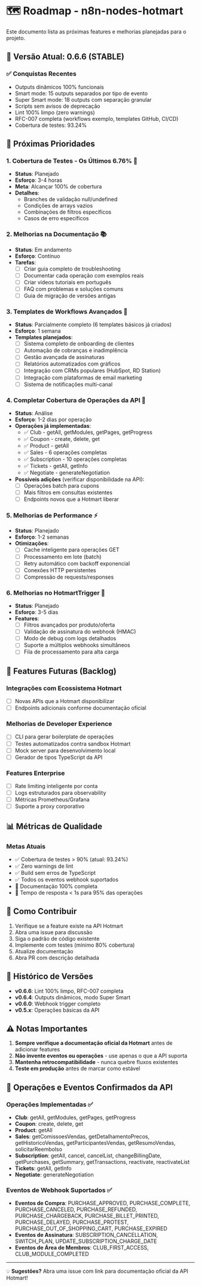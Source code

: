 # 🗺️ Roadmap - n8n-nodes-hotmart

Este documento lista as próximas features e melhorias planejadas para o projeto.

## 📌 Versão Atual: 0.6.6 (STABLE)

### ✅ Conquistas Recentes
- Outputs dinâmicos 100% funcionais
- Smart mode: 15 outputs separados por tipo de evento
- Super Smart mode: 18 outputs com separação granular
- Scripts sem avisos de deprecação
- Lint 100% limpo (zero warnings)
- RFC-007 completa (workflows exemplo, templates GitHub, CI/CD)
- Cobertura de testes: 93.24%

## 🎯 Próximas Prioridades

### 1. **Cobertura de Testes - Os Últimos 6.76%** 🧪
- **Status**: Planejado
- **Esforço**: 3-4 horas
- **Meta**: Alcançar 100% de cobertura
- **Detalhes**:
  - Branches de validação null/undefined
  - Condições de arrays vazios
  - Combinações de filtros específicos
  - Casos de erro específicos

### 2. **Melhorias na Documentação** 📚
- **Status**: Em andamento
- **Esforço**: Contínuo
- **Tarefas**:
  - [ ] Criar guia completo de troubleshooting
  - [ ] Documentar cada operação com exemplos reais
  - [ ] Criar vídeos tutoriais em português
  - [ ] FAQ com problemas e soluções comuns
  - [ ] Guia de migração de versões antigas

### 3. **Templates de Workflows Avançados** 🔧
- **Status**: Parcialmente completo (6 templates básicos já criados)
- **Esforço**: 1 semana
- **Templates planejados**:
  - [ ] Sistema completo de onboarding de clientes
  - [ ] Automação de cobranças e inadimplência
  - [ ] Gestão avançada de assinaturas
  - [ ] Relatórios automatizados com gráficos
  - [ ] Integração com CRMs populares (HubSpot, RD Station)
  - [ ] Integração com plataformas de email marketing
  - [ ] Sistema de notificações multi-canal

### 4. **Completar Cobertura de Operações da API** 🔌
- **Status**: Análise
- **Esforço**: 1-2 dias por operação
- **Operações já implementadas**:
  - ✅ Club - getAll, getModules, getPages, getProgress
  - ✅ Coupon - create, delete, get
  - ✅ Product - getAll
  - ✅ Sales - 6 operações completas
  - ✅ Subscription - 10 operações completas
  - ✅ Tickets - getAll, getInfo
  - ✅ Negotiate - generateNegotiation
- **Possíveis adições** (verificar disponibilidade na API):
  - [ ] Operações batch para cupons
  - [ ] Mais filtros em consultas existentes
  - [ ] Endpoints novos que a Hotmart liberar

### 5. **Melhorias de Performance** ⚡
- **Status**: Planejado
- **Esforço**: 1-2 semanas
- **Otimizações**:
  - [ ] Cache inteligente para operações GET
  - [ ] Processamento em lote (batch)
  - [ ] Retry automático com backoff exponencial
  - [ ] Conexões HTTP persistentes
  - [ ] Compressão de requests/responses

### 6. **Melhorias no HotmartTrigger** 🎯
- **Status**: Planejado
- **Esforço**: 3-5 dias
- **Features**:
  - [ ] Filtros avançados por produto/oferta
  - [ ] Validação de assinatura do webhook (HMAC)
  - [ ] Modo de debug com logs detalhados
  - [ ] Suporte a múltiplos webhooks simultâneos
  - [ ] Fila de processamento para alta carga

## 🚀 Features Futuras (Backlog)

### Integrações com Ecossistema Hotmart
- [ ] Novas APIs que a Hotmart disponibilizar
- [ ] Endpoints adicionais conforme documentação oficial

### Melhorias de Developer Experience
- [ ] CLI para gerar boilerplate de operações
- [ ] Testes automatizados contra sandbox Hotmart
- [ ] Mock server para desenvolvimento local
- [ ] Gerador de tipos TypeScript da API

### Features Enterprise
- [ ] Rate limiting inteligente por conta
- [ ] Logs estruturados para observability
- [ ] Métricas Prometheus/Grafana
- [ ] Suporte a proxy corporativo

## 📊 Métricas de Qualidade

### Metas Atuais
- ✅ Cobertura de testes > 90% (atual: 93.24%)
- ✅ Zero warnings de lint
- ✅ Build sem erros de TypeScript
- ✅ Todos os eventos webhook suportados
- 🎯 Documentação 100% completa
- 🎯 Tempo de resposta < 1s para 95% das operações

## 🤝 Como Contribuir

1. Verifique se a feature existe na API Hotmart
2. Abra uma issue para discussão
3. Siga o padrão de código existente
4. Implemente com testes (mínimo 80% cobertura)
5. Atualize documentação
6. Abra PR com descrição detalhada

## 📅 Histórico de Versões

- **v0.6.6**: Lint 100% limpo, RFC-007 completa
- **v0.6.4**: Outputs dinâmicos, modo Super Smart
- **v0.6.0**: Webhook trigger completo
- **v0.5.x**: Operações básicas da API

## ⚠️ Notas Importantes

1. **Sempre verifique a documentação oficial da Hotmart** antes de adicionar features
2. **Não invente eventos ou operações** - use apenas o que a API suporta
3. **Mantenha retrocompatibilidade** - nunca quebre fluxos existentes
4. **Teste em produção** antes de marcar como estável

## 📌 Operações e Eventos Confirmados da API

### Operações Implementadas ✅
- **Club**: getAll, getModules, getPages, getProgress
- **Coupon**: create, delete, get
- **Product**: getAll
- **Sales**: getComissoesVendas, getDetalhamentoPrecos, getHistoricoVendas, getParticipantesVendas, getResumoVendas, solicitarReembolso
- **Subscription**: getAll, cancel, cancelList, changeBillingDate, getPurchases, getSummary, getTransactions, reactivate, reactivateList
- **Tickets**: getAll, getInfo
- **Negotiate**: generateNegotiation

### Eventos de Webhook Suportados ✅
- **Eventos de Compra**: PURCHASE_APPROVED, PURCHASE_COMPLETE, PURCHASE_CANCELED, PURCHASE_REFUNDED, PURCHASE_CHARGEBACK, PURCHASE_BILLET_PRINTED, PURCHASE_DELAYED, PURCHASE_PROTEST, PURCHASE_OUT_OF_SHOPPING_CART, PURCHASE_EXPIRED
- **Eventos de Assinatura**: SUBSCRIPTION_CANCELLATION, SWITCH_PLAN, UPDATE_SUBSCRIPTION_CHARGE_DATE
- **Eventos de Área de Membros**: CLUB_FIRST_ACCESS, CLUB_MODULE_COMPLETED

---

💡 **Sugestões?** Abra uma issue com link para documentação oficial da API Hotmart!